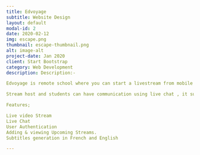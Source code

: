 ```yaml
---
title: Edvoyage
subtitle: Website Design
layout: default
modal-id: 2
date: 2020-02-12
img: escape.png
thumbnail: escape-thumbnail.png
alt: image-alt
project-date: Jan 2020
client: Start Bootstrap
category: Web Development
description: Description:-

Edvoyage is remote school where you can start a livestream from mobile application and it will be visible on the web page and you can add upcoming streams with their timing.

Stream host and students can have communication using live chat , it support video live streaming , live chat and realtime subtitles in Chinese and French language.

Features;

Live video Stream
Live Chat
User Authentication
Adding & viewing Upcoming Streams.
Subtitles generation in French and English

---
```

